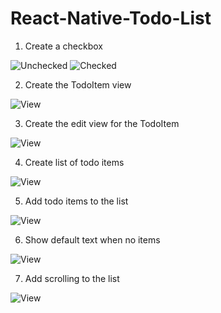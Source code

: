 # React-Native-Todo-List

1. Create a checkbox

![Unchecked](./1_checkbox_unchecked.png)
![Checked](./1_checkbox_checked.png)

2. Create the TodoItem view

![View](./2_todo_item_view.png)

3. Create the edit view for the TodoItem

![View](./3_todo_item_edit_view.png)

4. Create list of todo items

![View](./4_todo_item_list.png)

5. Add todo items to the list

![View](./5_todo_item_add.png)

6. Show default text when no items

![View](./6_todo_item_fallback.png)

7. Add scrolling to the list

![View](./7_todo_item_scrollview.png)
